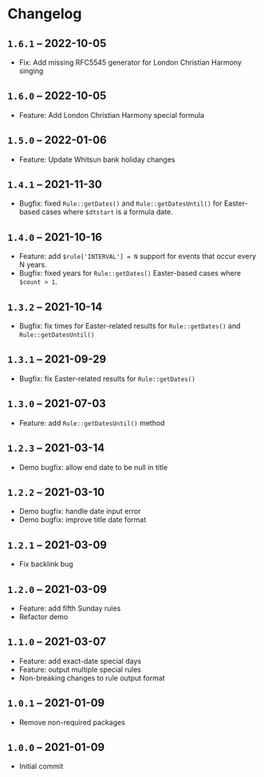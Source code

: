# Changelog

## `1.6.1` – 2022-10-05

- Fix: Add missing RFC5545 generator for London Christian Harmony singing

## `1.6.0` – 2022-10-05

- Feature: Add London Christian Harmony special formula

## `1.5.0` – 2022-01-06

- Feature: Update Whitsun bank holiday changes

## `1.4.1` – 2021-11-30

- Bugfix: fixed `Rule::getDates()` and `Rule::getDatesUntil()` for Easter-based cases where `$dtstart` is a formula date.

## `1.4.0` – 2021-10-16

- Feature: add `$rule['INTERVAL'] = N` support for events that occur every N years.
- Bugfix: fixed years for `Rule::getDates()` Easter-based cases where `$count > 1`.

## `1.3.2` – 2021-10-14

- Bugfix: fix times for Easter-related results for `Rule::getDates()` and `Rule::getDatesUntil()`

## `1.3.1` – 2021-09-29

- Bugfix: fix Easter-related results for `Rule::getDates()`

## `1.3.0` – 2021-07-03

- Feature: add `Rule::getDatesUntil()` method

## `1.2.3` – 2021-03-14

- Demo bugfix: allow end date to be null in title

## `1.2.2` – 2021-03-10

- Demo bugfix: handle date input error
- Demo bugfix: improve title date format

## `1.2.1` – 2021-03-09

- Fix backlink bug

## `1.2.0` – 2021-03-09

- Feature: add fifth Sunday rules
- Refactor demo

## `1.1.0` – 2021-03-07

- Feature: add exact-date special days
- Feature: output multiple special rules
- Non-breaking changes to rule output format

## `1.0.1` – 2021-01-09

- Remove non-required packages

## `1.0.0` – 2021-01-09

- Initial commit
